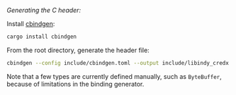 _Generating the C header:_

Install [cbindgen](https://github.com/eqrion/cbindgen/):

```sh
cargo install cbindgen
```

From the root directory, generate the header file:

```sh
cbindgen --config include/cbindgen.toml --output include/libindy_credx.h --crate indy-credx
```

Note that a few types are currently defined manually, such as `ByteBuffer`, because of limitations in the binding generator.
